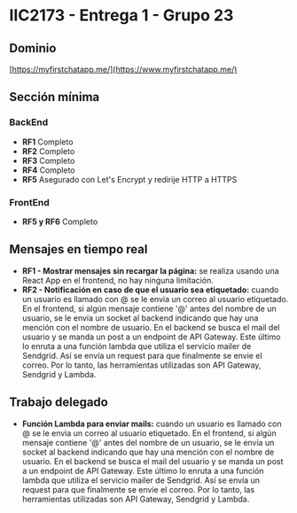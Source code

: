 # IIC2173 - Entrega 1 - Grupo 23

## Dominio

[https://myfirstchatapp.me/](https://www.myfirstchatapp.me/)

## Sección mínima

### BackEnd

* **RF1** Completo
* **RF2** Completo
* **RF3** Completo
* **RF4** Completo
* **RF5** Asegurado con Let's Encrypt y redirije HTTP a HTTPS

### FrontEnd

* **RF5 y RF6** Completo

## Mensajes en tiempo real

* **RF1 - Mostrar mensajes sin recargar la página:** se realiza usando una React App en el frontend, no hay ninguna limitación.
* **RF2 - Notificación en caso de que el usuario sea etiquetado:** cuando un usuario es llamado con @ se le envia un correo al usuario etiquetado. En el frontend, si algún mensaje contiene '@' antes del nombre de un usuario, se le envía un socket al backend indicando que hay una mención con el nombre de usuario. En el backend se busca el mail del usuario y se manda un post a un endpoint de API Gateway. Este último lo enruta a una función lambda que utiliza el servicio mailer de Sendgrid. Así se envía un request para que finalmente se envie el correo. Por lo tanto, las herramientas utilizadas son API Gateway, Sendgrid y Lambda.

## Trabajo delegado

* **Función Lambda para enviar mails:** cuando un usuario es llamado con @ se le envia un correo al usuario etiquetado. En el frontend, si algún mensaje contiene '@' antes del nombre de un usuario, se le envía un socket al backend indicando que hay una mención con el nombre de usuario. En el backend se busca el mail del usuario y se manda un post a un endpoint de API Gateway. Este último lo enruta a una función lambda que utiliza el servicio mailer de Sendgrid. Así se envía un request para que finalmente se envie el correo. Por lo tanto, las herramientas utilizadas son API Gateway, Sendgrid y Lambda.
